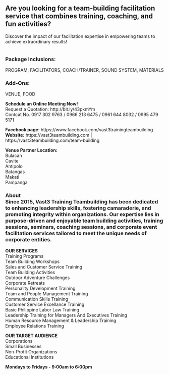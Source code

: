 <h2>Are you looking for a team-building facilitation service that combines training, coaching, and fun activities?</h2>
<p>Discover the impact of our facilitation expertise in empowering teams to achieve extraordinary results!</p>
<p><img src="[https://vast3teambuilding.com/wp-content/uploads/2024/07/blog-Why-You-Need-Professional-Team-Building-Facilitators-for-Your-Next-Team-Building-Event.jpg](https://aroundmanila-my.sharepoint.com/personal/admin_aroundmanila_com/_layouts/15/onedrive.aspx?ga=1&id=%2Fpersonal%2Fadmin%5Faroundmanila%5Fcom%2FDocuments%2FTeam%20Building%202024%2FVastResult%2Dfor%2DAd%2DPoster%2DGateAutomation%2Ejpg&parent=%2Fpersonal%2Fadmin%5Faroundmanila%5Fcom%2FDocuments%2FTeam%20Building%202024)" alt="" /></p>
<h3>Package Inclusions:</h3>
<p>PROGRAM, FACILITATORS, COACH/TRAINER, SOUND SYSTEM, MATERIALS</p>
<h3>Add-Ons:</h3>
<p>VENUE, FOOD</p>
<p><strong>Schedule an Online Meeting Now!</strong><br />Request a Quotation: http://bit.ly/43pkmYm<br />Contcat No. 0917 302 9763 / 0966 213 6475 / 0961 644 8032 / 0995 479 5171</p>
<p><strong>Facebook page</strong>: https://www.facebook.com/vast3trainingteambuilding<br /><strong>Website:</strong> https://vast3teambuilding.com | https://vast3teambuilding.com/team-building</p>
<p><strong>Venue Partner Location:</strong><br />Bulacan<br />Cavite<br />Antipolo<br />Batangas<br />Makati<br />Pampanga</p>
<h3>About <br />Since 2015, Vast3 Training Teambuilding has been dedicated to enhancing leadership skills, fostering camaraderie, and promoting integrity within organizations. Our expertise lies in purpose-driven and enjoyable team building activities, training sessions, seminars, coaching sessions, and corporate event facilitation services tailored to meet the unique needs of corporate entities.</h3>
<p><strong>OUR SERVICES</strong><br />Training Programs<br />Team Building Workshops<br />Sales and Customer Service Training<br />Team Building Activities<br />Outdoor Adventure Challenges<br />Corporate Retreats<br />Personality Development Training<br />Team and People Management Training<br />Communication Skills Training<br />Customer Service Excellance Training<br />Basic Philippine Labor Law Training<br />Leadership Training for Managers And Executives Training<br />Human Resource Management &amp; Leadership Training<br />Employee Relations Training</p>
<p><strong>OUR TARGET AUDIENCE</strong><br />Corporations<br />Small Businesses<br />Non-Profit Organizations<br />Educational Institutions</p>
<p><strong>Mondays to Fridays - 9:00am to 6:00pm</strong></p>
